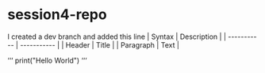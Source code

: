 # session4-repo
I created a dev branch and added this line
| Syntax      | Description |
| ----------- | ----------- |
| Header      | Title       |
| Paragraph   | Text        |

‘‘‘
print("Hello World")
‘‘‘
